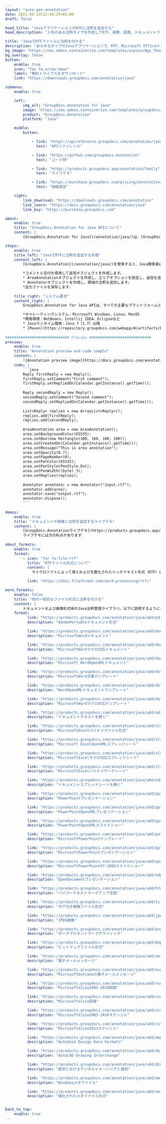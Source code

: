 ```yaml
---
layout: "auto-gen-annotation"
date: 2021-05-13T12:44:25+03:00
draft: false

head_title: "JavaアプリケーションのRTFに注釈を追加する"
head_description: "人気のある注釈タイプを作成してRTF、画像、図面、ドキュメントファイル形式に追加するJava API."

title: "JavaでRTFファイルに注釈を付ける"
description: "あらゆるタイプのJavaアプリケーションで、RTF、Microsoft Officeドキュメント、画像、HTML、図面、およびその他のファイル形式に注釈を追加します."
bg_image: "https://cms.admin.containerize.com/templates/aspose/App_Themes/V3/images/bg/header1.png"
bg_overlay: false
button:
    enable: true
    icon: "fas fa-arrow-down"
    label: "無料トライアルをダウンロード"
    link: "https://downloads.groupdocs.com/annotation/java"

submenu:
    enable: true

    left:
        img_alt: "GroupDocs.Annotation for Java"
        image: "https://cms.admin.containerize.com/templates/groupdocs/images/product-logos/90x90-noborder/groupdocs-annotation-java.png"
        product: "GroupDocs.Annotation"
        platform: "Java"

    middle:
        button:

            - link: "https://apireference.groupdocs.com/annotation/java"
              text: "APIリファレンス"

            - link: "https://github.com/groupdocs-annotation"
              text: "コード例"

            - link: "https://products.groupdocs.app/annotation/family"
              text: "ライブデモ"

            - link: "https://purchase.groupdocs.com/pricing/annotation/java"
              text: "価格設定"

    right:
        link_download: "https://downloads.groupdocs.com/annotation"
        link_learn: "https://docs.groupdocs.com/annotation/java"
        link_buy: "https://purchase.groupdocs.com"

about:
    enable: true
    title: "GroupDocs.Annotation for Java APIについて"
    content: |
        [GroupDocs.Annotation for Java](/annotation/java/)は、[GroupDocs.Annotation for Java](/annotation/java/)は、画像やドキュメントファイル形式から注釈を作成、追加、[編集](/annotation/java/edit/rtf/)、[削除](/annotation/java/remove/rtf/)、[抽出](/annotation/java/extract/rtf/)、エクスポートするための包括的なサポートを備えた、注釈管理用のネイティブJavaAPIです。ユーザーは、コメント、メモ、コメント、およびPDF、HTML、Microsoft Word文書、Excelスプレッドシート、Visioダイアグラム、PowerPointプレゼンテーション、図面、画像、およびその他の多くのファイル形式のテキスト、グラフィックス、透かしを含む13種類の注釈を簡単に抽出できます。注釈処理機能は、インポートされたドキュメントから注釈を正確に読み取ることができ、注釈のカスタマイズを実装した後、元のファイル形式または目的のファイル形式にエクスポートして戻すことができます。

steps:
    enable: true
    title_left: "JavaでRTFに注釈を追加する手順"
    content_left: |
        [GroupDocs.Annotation](/annotation/java/)を使用すると、Java開発者は、いくつかの簡単な手順を実装することで、Javaベースのアプリケーション内のRTFファイルにさまざまな注釈タイプを簡単に追加できます。

        *コメントと日付を使用して返信オブジェクトを作成します。
        * AreaAnnotationオブジェクトを作成し、エリアオプションを設定し、返信を追加します。
        * Annotatorオブジェクトを作成し、領域の注釈を追加します。
        *出力ファイルを保存します。
        
    title_right: "システム要求"
    content_right: |
        GroupDocs.Annotation for Java APIは、すべての主要なプラットフォームとオペレーティングシステムでサポートされています。以下のコードを実行する前に、システムに次の前提条件がインストールされていることを確認してください。

        *オペレーティングシステム：Microsoft Windows、Linux、MacOS
        *開発環境：NetBeans、Intellij IDEA、Eclipseなど
        * Javaランタイム環境：Java 7（1.7）以降
        * [Maven](https://repository.groupdocs.com/webapp/#/artifacts/browse/tree/General/repo/com/groupdocs/groupdocs-annotation)から最新バージョンのGroupDocs.AnnotationforJavaを入手します。
        
############################# Preview ############################
preview:
    enable: true
    title: "Annotation preview and code sample"
    content: |
        ![Annotation preview image](https://docs.groupdocs.com/annotation/java/images/add-area-annotation.png)
    code: |
        ```java
        Reply firstReply = new Reply();
        firstReply.setComment("First comment");
        firstReply.setRepliedOn(Calendar.getInstance().getTime());
        
        Reply secondReply = new Reply();
        secondReply.setComment("Second comment");
        secondReply.setRepliedOn(Calendar.getInstance().getTime());
        
        List<Reply> replies = new ArrayList<Reply>();
        replies.add(firstReply);
        replies.add(secondReply);
        
        AreaAnnotation area = new AreaAnnotation();
        area.setBackgroundColor(65535);
        area.setBox(new Rectangle(100, 100, 100, 100));
        area.setCreatedOn(Calendar.getInstance().getTime());
        area.setMessage("This is area annotation");
        area.setOpacity(0.7);
        area.setPageNumber(0);
        area.setPenColor(65535);
        area.setPenStyle(PenStyle.Dot);
        area.setPenWidth((byte) 3);
        area.setReplies(replies);
        
        Annotator annotator = new Annotator("input.rtf");
        annotator.add(area);
        annotator.save("output.rtf");
        annotator.dispose();
        ```
        
demos:
    enable: true
    title: "ドキュメントや画像に注釈を追加するライブデモ"
    content: |
        [GroupDocs.Annotationライブデモ](https://products.groupdocs.app/annotation/family)サイトにアクセスして、今すぐRTFファイルに注釈を作成して追加します。  
        ライブデモには次の利点があります
        
about_formats:
    enable: true
    format:
        - icon: "far fa-file-rtf"
          title: "RTFファイル形式について"
          content: |
            マイクロソフトによって導入および文書化されたリッチテキスト形式（RTF）は、アプリケーション内で使用するためにフォーマットされたテキストとグラフィックスをエンコードする方法を表します。この形式は、他のMicrosoft製品とのクロスプラットフォームのドキュメント交換を容易にし、相互運用性の目的を果たします。この機能により、ワードプロセッシングソフトウェア間のデータ転送の標準となるため、ドキュメントのフォーマットを失うことなく、あるオペレーティングシステムから別のオペレーティングシステムにコンテンツを転送できます。ファイル形式の仕様は、Microsoftから一般にダウンロード可能であり、開発者の観点から参照できます。

          link: "https://docs.fileformat.com/word-processing/rtf/"

more_formats:
    enable: false
    title: "他の一般的なファイル形式に注釈を付ける"
    content: |
        ドキュメントおよび画像形式用のJava注釈管理ライブラリ。以下に説明するように、一般的なファイル形式のいくつかに注釈プロパティを追加します。
    format: 
          link: "https://products.groupdocs.com/annotation/java/add/pdf"
          description: "AdobePortableドキュメント形式"

          link: "https://products.groupdocs.com/annotation/java/add/doc"
          description: "MicrosoftWordドキュメント"

          link: "https://products.groupdocs.com/annotation/java/add/docm"
          description: "MicrosoftWordマクロ対応ドキュメント"

          link: "https://products.groupdocs.com/annotation/java/add/docx"
          description: "Microsoft WordOpenXMLドキュメント"

          link: "https://products.groupdocs.com/annotation/java/add/dot"
          description: "MicrosoftWord文書テンプレート"

          link: "https://products.groupdocs.com/annotation/java/add/dotx"
          description: "WordOpenXMLドキュメントテンプレート"

          link: "https://products.groupdocs.com/annotation/java/add/dotm"
          description: "MicrosoftWordマクロ対応テンプレート"

          link: "https://products.groupdocs.com/annotation/java/add/odt"
          description: "ドキュメントテキストを開く"

          link: "https://products.groupdocs.com/annotation/java/add/xls"
          description: "MicrosoftExcelバイナリファイル形式"

          link: "https://products.groupdocs.com/annotation/java/add/xlsx"
          description: "Microsoft ExcelOpenXMLスプレッドシート"

          link: "https://products.groupdocs.com/annotation/java/add/xlsm"
          description: "MicrosoftExcelマクロ対応スプレッドシート"

          link: "https://products.groupdocs.com/annotation/java/add/xlsb"
          description: "MicrosoftExcelバイナリワークシート"

          link: "https://products.groupdocs.com/annotation/java/add/ods"
          description: "ドキュメントスプレッドシートを開く"

          link: "https://products.groupdocs.com/annotation/java/add/ppt"
          description: "PowerPointプレゼンテーション"

          link: "https://products.groupdocs.com/annotation/java/add/pptx"
          description: "PowerPointOpenXMLプレゼンテーション"

          link: "https://products.groupdocs.com/annotation/java/add/ppsx"
          description: "PowerPointOpenXMLスライドショー"

          link: "https://products.groupdocs.com/annotation/java/add/potm"
          description: "MicrosoftPowerPointテンプレート"

          link: "https://products.groupdocs.com/annotation/java/add/pptm"
          description: "MicrosoftPowerPointプレゼンテーション"

          link: "https://products.groupdocs.com/annotation/java/add/pps"
          description: "MicrosoftPowerPoint97-2003スライドショー"

          link: "https://products.groupdocs.com/annotation/java/add/odp"
          description: "OpenDocumentプレゼンテーション"

          link: "https://products.groupdocs.com/annotation/java/add/html"
          description: "ハイパーテキストマークアップ言語"

          link: "https://products.groupdocs.com/annotation/java/add/tiff"
          description: "タグ付き画像ファイル形式"

          link: "https://products.groupdocs.com/annotation/java/add/jpeg"
          description: "JPEG画像"

          link: "https://products.groupdocs.com/annotation/java/add/png"
          description: "ポータブルネットワークグラフィック"

          link: "https://products.groupdocs.com/annotation/java/add/bmp"
          description: "ビットマップファイル形式"

          link: "https://products.groupdocs.com/annotation/java/add/eml"
          description: "電子メールメッセージ"

          link: "https://products.groupdocs.com/annotation/java/add/msg"
          description: "MicrosoftOutlookの電子メールメッセージ"

          link: "https://products.groupdocs.com/annotation/java/add/vsd"
          description: "MicrosoftVisio2003-2010図面"

          link: "https://products.groupdocs.com/annotation/java/add/vsdx"
          description: "MicrosoftVisio図面"

          link: "https://products.groupdocs.com/annotation/java/add/vss"
          description: "MicrosoftVisio2003-2010ステンシル"

          link: "https://products.groupdocs.com/annotation/java/add/vst"
          description: "MicrosoftVisio2013ステンシル"

          link: "https://products.groupdocs.com/annotation/java/add/dwg"
          description: "Autodesk Design Data Formats"

          link: "https://products.groupdocs.com/annotation/java/add/dxf"
          description: "AutoCAD Drawing Interchange"

          link: "https://products.groupdocs.com/annotation/java/add/dcm"
          description: "医学におけるデジタルイメージングと通信"

          link: "https://products.groupdocs.com/annotation/java/add/wmf"
          description: "Windowsメタファイル"

          link: "https://products.groupdocs.com/annotation/java/add/emf"
          description: "強化されたメタファイル形式"


back_to_top:
    enable: true
---
```

